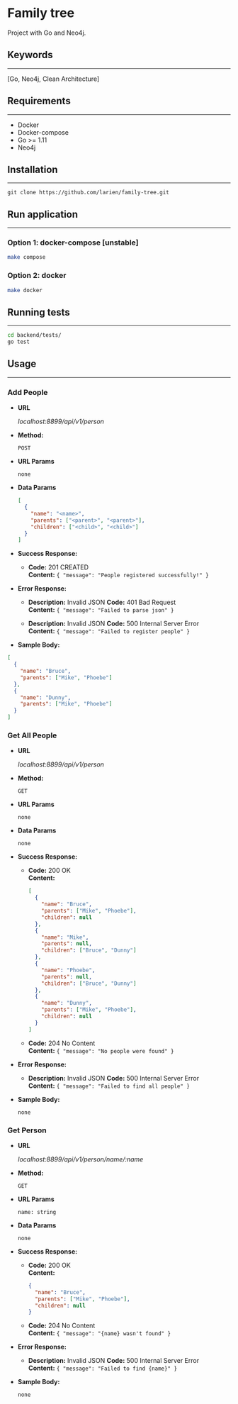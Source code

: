 # Family tree

Project with Go and Neo4j.

## Keywords

---

[Go, Neo4j, Clean Architecture]

## Requirements

---

- Docker
- Docker-compose
- Go >= 1.11
- Neo4j

## Installation

---

`git clone https://github.com/larien/family-tree.git`

## Run application

---

### Option 1: docker-compose [unstable]

```bash
make compose
```

### Option 2: docker

```bash
make docker
```

## Running tests

---

```bash
cd backend/tests/
go test
```

## Usage

---

### Add People

- **URL**

  _localhost:8899/api/v1/person_

- **Method:**

  `POST`

- **URL Params**

  `none`

- **Data Params**

  ```json
  [
    {
      "name": "<name>",
      "parents": ["<parent>", "<parent>"],
      "children": ["<child>", "<child>"]
    }
  ]
  ```

- **Success Response:**

  - **Code:** 201 CREATED <br />
    **Content:** `{ "message": "People registered successfully!" }`

- **Error Response:**

  - **Description:** Invalid JSON
    **Code:** 401 Bad Request <br />
    **Content:** `{ "message": "Failed to parse json" }`

  - **Description:** Invalid JSON
    **Code:** 500 Internal Server Error <br />
    **Content:** `{ "message": "Failed to register people" }`

- **Sample Body:**

```json
[
  {
    "name": "Bruce",
    "parents": ["Mike", "Phoebe"]
  },
  {
    "name": "Dunny",
    "parents": ["Mike", "Phoebe"]
  }
]
```

### Get All People

- **URL**

  _localhost:8899/api/v1/person_

- **Method:**

  `GET`

- **URL Params**

  `none`

- **Data Params**

  `none`

- **Success Response:**

  - **Code:** 200 OK <br />
    **Content:**

    ```json
    [
      {
        "name": "Bruce",
        "parents": ["Mike", "Phoebe"],
        "children": null
      },
      {
        "name": "Mike",
        "parents": null,
        "children": ["Bruce", "Dunny"]
      },
      {
        "name": "Phoebe",
        "parents": null,
        "children": ["Bruce", "Dunny"]
      },
      {
        "name": "Dunny",
        "parents": ["Mike", "Phoebe"],
        "children": null
      }
    ]
    ```

  - **Code:** 204 No Content <br />
    **Content:** `{ "message": "No people were found" }`

- **Error Response:**

  - **Description:** Invalid JSON
    **Code:** 500 Internal Server Error <br />
    **Content:** `{ "message": "Failed to find all people" }`

- **Sample Body:**

  `none`

### Get Person

- **URL**

  _localhost:8899/api/v1/person/name/:name_

- **Method:**

  `GET`

- **URL Params**

  `name: string`

- **Data Params**

  `none`

- **Success Response:**

  - **Code:** 200 OK <br />
    **Content:**

    ```json
    {
      "name": "Bruce",
      "parents": ["Mike", "Phoebe"],
      "children": null
    }
    ```

  - **Code:** 204 No Content <br />
    **Content:** `{ "message": "{name} wasn't found" }`

- **Error Response:**

  - **Description:** Invalid JSON
    **Code:** 500 Internal Server Error <br />
    **Content:** `{ "message": "Failed to find {name}" }`

- **Sample Body:**

  `none`
